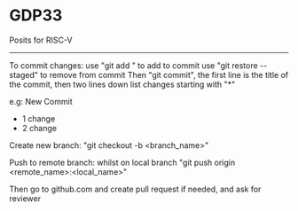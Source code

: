 # GDP33
Posits for RISC-V

-----------------------------------------------------------------------

To commit changes: 
use "git add <filename>" to add to commit
use "git restore <filename> --staged" to remove from commit
Then "git commit", the first line is the title of the commit, then two lines down list changes starting with "*"

e.g: 
New Commit

* 1 change
* 2 change

Create new branch: "git checkout -b <branch_name>"

Push to remote branch: whilst on local branch "git push origin <remote_name>:<local_name>"

Then go to github.com and create pull request if needed, and ask for reviewer